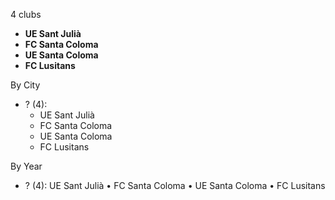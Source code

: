 4 clubs

- **UE Sant Julià**
- **FC Santa Coloma**
- **UE Santa Coloma**
- **FC Lusitans**




By City

- ? (4): 
  - UE Sant Julià 
  - FC Santa Coloma 
  - UE Santa Coloma 
  - FC Lusitans 




By Year

- ? (4):   UE Sant Julià • FC Santa Coloma • UE Santa Coloma • FC Lusitans




